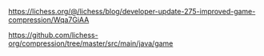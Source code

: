 https://lichess.org/@/lichess/blog/developer-update-275-improved-game-compression/Wqa7GiAA


https://github.com/lichess-org/compression/tree/master/src/main/java/game